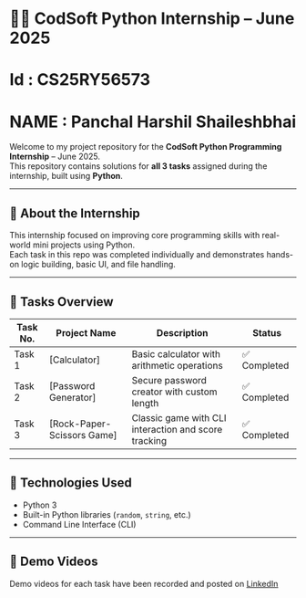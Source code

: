 # 👨‍💻 CodSoft Python Internship – June 2025
# Id : CS25RY56573
# NAME : Panchal Harshil Shaileshbhai

Welcome to my project repository for the **CodSoft Python Programming Internship** – June 2025.  
This repository contains solutions for **all 3 tasks** assigned during the internship, built using **Python**.

---

## 🏁 About the Internship

This internship focused on improving core programming skills with real-world mini projects using Python.  
Each task in this repo was completed individually and demonstrates hands-on logic building, basic UI, and file handling.

---

## 📌 Tasks Overview

| Task No. | Project Name               | Description | Status |
|----------|----------------------------|-------------|--------|
| Task 1   | [Calculator] | Basic calculator with arithmetic operations | ✅ Completed |
| Task 2   | [Password Generator] | Secure password creator with custom length | ✅ Completed |
| Task 3   | [Rock-Paper-Scissors Game] | Classic game with CLI interaction and score tracking | ✅ Completed |

---

## 🧠 Technologies Used

- Python 3
- Built-in Python libraries (`random`, `string`, etc.)
- Command Line Interface (CLI)

---

## 📸 Demo Videos

Demo videos for each task have been recorded and posted on [LinkedIn](https://www.linkedin.com/in/harshil-panchal-03139228a/?lipi=urn%3Ali%3Apage%3Ad_flagship3_feed%3BudgCRmLrTByvGzdKv%2FltXA%3D%3D) 
